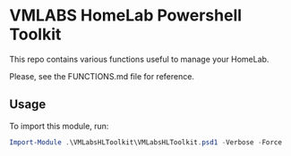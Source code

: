 
# VMLABS HomeLab Powershell Toolkit

This repo contains various functions useful to manage your HomeLab.

Please, see the FUNCTIONS.md file for reference.

## Usage

To import this module, run:

```powershell
Import-Module .\VMLabsHLToolkit\VMLabsHLToolkit.psd1 -Verbose -Force
```
